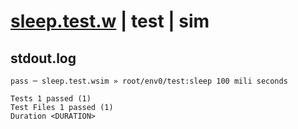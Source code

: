 # [sleep.test.w](../../../../../../examples/tests/sdk_tests/util/sleep.test.w) | test | sim

## stdout.log
```log
pass ─ sleep.test.wsim » root/env0/test:sleep 100 mili seconds
 
Tests 1 passed (1)
Test Files 1 passed (1)
Duration <DURATION>
```

